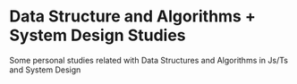 # Data Structure and Algorithms + System Design Studies 

Some personal studies related with Data Structures and Algorithms in Js/Ts and System Design
